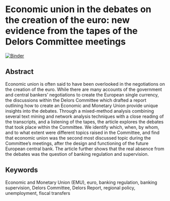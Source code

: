 # Economic union in the debates on the creation of the euro: new evidence from the tapes of the Delors Committee meetings

[![Binder](https://mybinder.org/badge_logo.svg)]([https://mybinder.org](https://jdh-binder.curvenote.dev/v2/gh/jdh-observer/4ZDXFXQwhoA8/main?filepath=delors_anonymised.ipynb))

## Abstract
Economic union is often said to have been overlooked in the negotiations on the creation of the euro. While there are many accounts of the government and central bankers’ negotiations to create the European single currency, the discussions within the Delors Committee which drafted a report outlining how to create an Economic and Monetary Union provide unique insights into the debates. Through a mixed-method analysis combining several text mining and network analysis techniques with a close reading of the transcripts, and a listening of the tapes, the article explores the debates that took place within the Committee. We identify which, when, by whom, and to what extent were different topics raised in the Committee, and find that economic union was the second most discussed topic during the Committee’s meetings, after the design and functioning of the future European central bank. The article further shows that the real absence from the debates was the question of banking regulation and supervision.

## Keywords
Economic and Monetary Union (EMU), euro, banking regulation, banking supervision, Delors Committee, Delors Report, regional policy, unemployment, fiscal transfers
